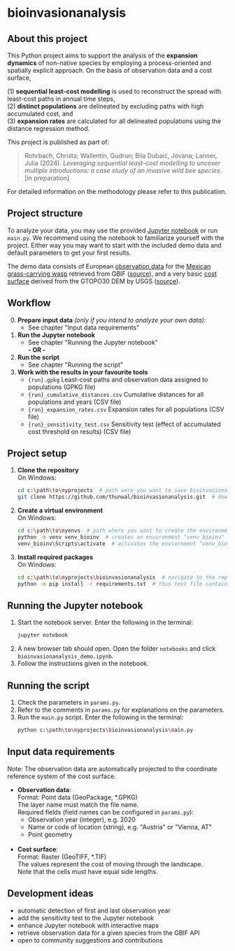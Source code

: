 # bioinvasionanalysis

## About this project

This Python project aims to support the analysis of the **expansion dynamics** of non-native species by employing a 
process-oriented and spatially explicit approach. On the basis of observation data and a cost surface,

(1) **sequential least-cost modelling** is used to reconstruct the spread with least-cost paths in annual time steps,  
(2) **distinct populations** are delineated by excluding paths with high accumulated cost, and  
(3) **expansion rates** are calculated for all delineated populations using the distance regression method.

This project is published as part of:

> Rohrbach, Christa; Wallentin, Gudrun; Bila Dubaić, Jovana; Lanner, Julia (2024). *Leveraging sequential least-cost 
> modelling to uncover multiple introductions: a case study of an invasive wild bee species.* [in preparation]

For detailed information on the methodology please refer to this publication.

## Project structure

To analyze your data, you may use the provided [Jupyter notebook](notebooks/bioinvasionanalysis_demo.ipynb)
or run `main.py`. We recommend using the notebook to familiarize yourself with the project.
Either way you may want to start with the included demo data and default parameters to get your first results.

The demo data consists of European [observation data](data/imexicana_20241227.gpkg) for the
[Mexican grass-carrying wasp](https://en.wikipedia.org/wiki/Isodontia_mexicana)
retrieved from GBIF ([source](https://doi.org/10.15468/dl.jm6bhs)), 
and a very basic [cost surface](data/cost_surface_gtopo30_esri102031_5km_exp_rescaled.tif) derived from the GTOPO30 DEM by USGS
([source](https://www.usgs.gov/centers/eros/science/usgs-eros-archive-digital-elevation-global-30-arc-second-elevation-gtopo30)).

## Workflow

0. **Prepare input data** *(only if you intend to analyze your own data):*
   - See chapter "Input data requirements"
1. **Run the Jupyter notebook**  
   - See chapter "Running the Jupyter notebook"  
   **- OR -**  
2. **Run the script**
   - See chapter "Running the script"
3. **Work with the results in your favourite tools**
   - `{run}.gpkg` Least-cost paths and observation data assigned to populations (GPKG file)
   - `{run}_cumulative_distances.csv` Cumulative distances for all populations and years (CSV file)
   - `{run}_expansion_rates.csv` Expansion rates for all populations (CSV file)
   - `{run}_sensitivity_test.csv` Sensitivity test (effect of accumulated cost threshold on results) (CSV file)

## Project setup

1. **Clone the repository**  
   On Windows:
    ```bash
    cd c:\path\to\myprojects  # path were you want to save bioinvasionanalysis
    git clone https://github.com/thunwal/bioinvasionanalysis.git  # downloads the repository
    ```

2. **Create a virtual environment**  
    On Windows:
    ```bash
    cd c:\path\to\myenvs  # path where you want to create the environment
    python -m venv venv_bioinv  # creates an environment "venv_bioinv"
    venv_bioinv\Scripts\activate  # activates the enviornment "venv_bioinv"
    ```

3. **Install required packages**  
    On Windows:
    ```bash
    cd c:\path\to\myprojects\bioinvasionanalysis  # navigate to the repository
    python -m pip install -r requirements.txt  # this text file contains the packages to be installed
    ```

## Running the Jupyter notebook

1. Start the notebook server. Enter the following in the terminal: 
   ```bash
   jupyter notebook
   ```
2. A new browser tab should open. Open the folder `notebooks` and click `bioinvasionanalysis_demo.ipynb`.
3. Follow the instructions given in the notebook.

## Running the script

1. Check the parameters in `params.py`. 
2. Refer to the comments in `params.py` for explanations on the parameters.
3. Run the `main.py` script. Enter the following in the terminal:
   ```bash
   python c:\path\to\myprojects\bioinvasionanalysis\main.py
   ```

## Input data requirements

Note: The observation data are automatically projected to the coordinate reference system of the cost surface.

- **Observation data**:  
   Format: Point data (GeoPackage, *.GPKG)  
   The layer name must match the file name.  
   Required fields (field names can be configured in `params.py`):  
   - Observation year (integer), e.g. 2020
   - Name or code of location (string), e.g. "Austria" or "Vienna, AT"
   - Point geometry
<br><br>
- **Cost surface**:  
  Format: Raster (GeoTIFF, *.TIF)  
  The values represent the cost of moving through the landscape.  
  Note that the cells must have equal side lengths.

## Development ideas

- automatic detection of first and last observation year
- add the sensitivity test to the Jupyter notebook
- enhance Jupyter notebook with interactive maps
- retrieve observation data for a given species from the GBIF API
- open to community suggestions and contributions
